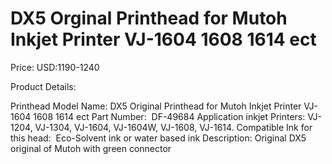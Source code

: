 # DX5 Orginal Printhead for Mutoh Inkjet Printer VJ-1604 1608 1614 ect

Price: USD:1190-1240

Product Details:

Printhead Model Name: DX5 Original Printhead for Mutoh Inkjet Printer VJ-1604 1608 1614 ect
Part Number:  DF-49684
Application inkjet Printers:
VJ-1204, VJ-1304, VJ-1604, VJ-1604W, VJ-1608, VJ-1614.
Compatible Ink for this head:  Eco-Solvent ink or water based ink
Description:
Original DX5 original of Mutoh with green connector
